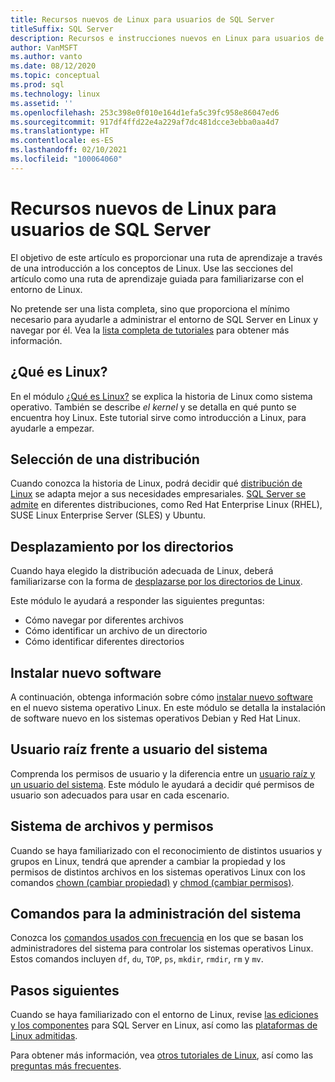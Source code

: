 ```yaml
---
title: Recursos nuevos de Linux para usuarios de SQL Server
titleSuffix: SQL Server
description: Recursos e instrucciones nuevos en Linux para usuarios de SQL Server.
author: VanMSFT
ms.author: vanto
ms.date: 08/12/2020
ms.topic: conceptual
ms.prod: sql
ms.technology: linux
ms.assetid: ''
ms.openlocfilehash: 253c398e0f010e164d1efa5c39fc958e86047ed6
ms.sourcegitcommit: 917df4ffd22e4a229af7dc481dcce3ebba0aa4d7
ms.translationtype: HT
ms.contentlocale: es-ES
ms.lasthandoff: 02/10/2021
ms.locfileid: "100064060"
---
```

# <a name="new-to-linux-resources-for-sql-users"></a>Recursos nuevos de Linux para usuarios de SQL Server

El objetivo de este artículo es proporcionar una ruta de aprendizaje a través de una introducción a los conceptos de Linux. Use las secciones del artículo como una ruta de aprendizaje guiada para familiarizarse con el entorno de Linux.

No pretende ser una lista completa, sino que proporciona el mínimo necesario para ayudarle a administrar el entorno de SQL Server en Linux y navegar por él. Vea la [lista completa de tutoriales](https://www.linux.org/forums/linux-beginner-tutorials.123/) para obtener más información. 

## <a name="what-is-linux"></a>¿Qué es Linux?

En el módulo [¿Qué es Linux?](https://www.linux.org/threads/what-is-linux.4106/) se explica la historia de Linux como sistema operativo. También se describe *el kernel* y se detalla en qué punto se encuentra hoy Linux. Este tutorial sirve como introducción a Linux, para ayudarle a empezar. 

## <a name="select-a-distribution"></a>Selección de una distribución

Cuando conozca la historia de Linux, podrá decidir qué [distribución de Linux](https://www.linux.org/threads/selecting-a-linux-distribution.4117/) se adapta mejor a sus necesidades empresariales. [SQL Server se admite](sql-server-linux-release-notes-2019.md#supported-platforms) en diferentes distribuciones, como Red Hat Enterprise Linux (RHEL), SUSE Linux Enterprise Server (SLES) y Ubuntu.


## <a name="get-around-directories"></a>Desplazamiento por los directorios

Cuando haya elegido la distribución adecuada de Linux, deberá familiarizarse con la forma de [desplazarse por los directorios de Linux](https://www.linux.org/threads/getting-around-in-linux-directories.4120/).

Este módulo le ayudará a responder las siguientes preguntas:

- Cómo navegar por diferentes archivos 
- Cómo identificar un archivo de un directorio
- Cómo identificar diferentes directorios 


## <a name="install-new-software"></a>Instalar nuevo software 

A continuación, obtenga información sobre cómo [instalar nuevo software](https://www.linux.org/threads/installing-new-software-debian-red-hat-slackware.4119/) en el nuevo sistema operativo Linux. En este módulo se detalla la instalación de software nuevo en los sistemas operativos Debian y Red Hat Linux. 


## <a name="root-versus-system-user"></a>Usuario raíz frente a usuario del sistema

Comprenda los permisos de usuario y la diferencia entre un [usuario raíz y un usuario del sistema](https://www.linux.org/threads/when-to-work-as-root-when-to-work-as-a-system-user.4136/). Este módulo le ayudará a decidir qué permisos de usuario son adecuados para usar en cada escenario. 

## <a name="file-system-and-permissions"></a>Sistema de archivos y permisos

Cuando se haya familiarizado con el reconocimiento de distintos usuarios y grupos en Linux, tendrá que aprender a cambiar la propiedad y los permisos de distintos archivos en los sistemas operativos Linux con los comandos [chown (cambiar propiedad)](https://www.linux.org/threads/file-permisions-chown.4125/) y [chmod (cambiar permisos)](https://www.linux.org/threads/file-permissions-chmod.4124). 


## <a name="commands-for-system-administration"></a>Comandos para la administración del sistema

Conozca los [comandos usados con frecuencia](https://www.linux.org/threads/commands-for-system-administration.4126/) en los que se basan los administradores del sistema para controlar los sistemas operativos Linux. Estos comandos incluyen `df`, `du`, `TOP`, `ps`, `mkdir`, `rmdir`, `rm` y `mv`. 


## <a name="next-steps"></a>Pasos siguientes

Cuando se haya familiarizado con el entorno de Linux, revise [las ediciones y los componentes](sql-server-linux-editions-and-components-2019.md) para SQL Server en Linux, así como las [plataformas de Linux admitidas](sql-server-linux-release-notes-2019.md). 

Para obtener más información, vea [otros tutoriales de Linux](https://www.linux.org/forums/linux-beginner-tutorials.123/), así como las [preguntas más frecuentes](sql-server-linux-faq.md).
